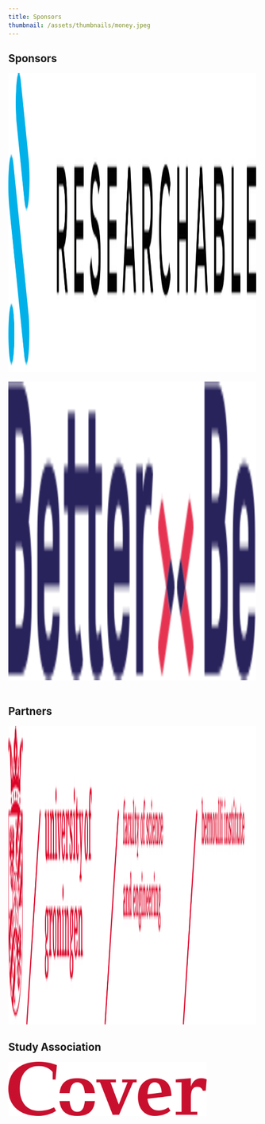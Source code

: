 ```yaml
---
title: Sponsors
thumbnail: /assets/thumbnails/money.jpeg
---
```


## Sponsors

 <div className='w-full flex flex-col justify-center gap-6 p-5 md:flex-row'>
    <div className='p-2 md:h-24'>
        <img src="/assets/sponsors/researchable.png" alt="Researchable" width="500" height="600">
    </div>
    <div className='p-2 md:h-24'>
    <br>
    <div className='p-2 md:h-24'>
        <img src="/assets/sponsors/better_be.svg" alt="Better Be" width="500" height="600">
    </div>
</div>

<br>

## Partners

 <div className='w-full flex flex-col justify-center gap-6 p-5 md:flex-row'>
    <div className='p-2 md:h-24'>
        <img src="/assets/partners/rug.png" alt="Girl in a jacket" width="500" height="600">
    </div>
</div>

## Study Association

 <div className='w-full flex flex-col justify-center gap-6 p-5 md:flex-row'>
    <div className='p-2 md:h-24'>
        <img src="/assets/partners/cover.svg" alt="Girl in a jacket" width="400" height="auto">
    </div>
</div>
